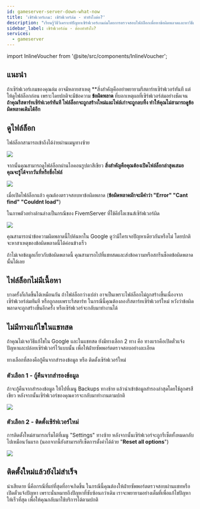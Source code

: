 ```yaml
---
id: gameserver-server-down-what-now
title: 'เซิร์ฟเวอร์เกม: เซิร์ฟเวอร์ล่ม - ทำยังไงต่อ?'
description: "เรียนรู้วิธีวิเคราะห์ปัญหาเซิร์ฟเวอร์เกมล่มโดยการตรวจสอบไฟล์ล็อกเพื่อหาข้อผิดพลาดและหาวิธีแก้ไขที่มีประสิทธิภาพ → เรียนรู้เพิ่มเติมตอนนี้"
sidebar_label: เซิร์ฟเวอร์ล่ม - ต้องทำยังไง?
services:
  - gameserver
---
```


import InlineVoucher from '@site/src/components/InlineVoucher';

## แนะนำ

ถ้าเซิร์ฟเวอร์เกมของคุณล่ม อาจมีหลายสาเหตุ **สิ่งสำคัญคืออย่าพยายามรีสตาร์ทเซิร์ฟเวอร์ทันที แต่ให้ดูไฟล์ล็อกก่อน เพราะโดยปกติจะมีข้อความ **ข้อผิดพลาด** ที่บอกเหตุผลที่เซิร์ฟเวอร์ล่มอย่างชัดเจน **ถ้าคุณรีสตาร์ทเซิร์ฟเวอร์ทันที ไฟล์ล็อกจะถูกสร้างใหม่และไฟล์เก่าจะถูกลบทิ้ง ทำให้คุณไม่สามารถดูข้อผิดพลาดเดิมได้อีก**

<InlineVoucher />

## ดูไฟล์ล็อก

ไฟล์ล็อกสามารถเข้าถึงได้ง่ายผ่านเมนูทางซ้าย

![](https://screensaver01.zap-hosting.com/index.php/s/rTMjGQPGoijMCXQ/preview)

จากนั้นคุณสามารถดูไฟล์ล็อกผ่านไอคอนรูปตาสีเขียว **สิ่งสำคัญคือคุณต้องเปิดไฟล์ล็อกล่าสุดเสมอ  
คุณจะรู้ได้จากวันที่หรือชื่อไฟล์**

![](https://screensaver01.zap-hosting.com/index.php/s/Hc4cYQSj3c9Enpi/preview)

เมื่อเปิดไฟล์ล็อกแล้ว คุณต้องตรวจสอบหาข้อผิดพลาด (**ข้อผิดพลาดมักจะมีคำว่า "Error" "Cant find" "Couldnt load"**)

ในภาพตัวอย่างด้านล่างเป็นกรณีของ FivemServer ที่ใช้คีย์ไลเซนส์เซิร์ฟเวอร์ผิด

![](https://screensaver01.zap-hosting.com/index.php/s/pAwzNkHZBTtHds9/preview)

คุณสามารถนำข้อความผิดพลาดนี้ไปค้นหาใน Google ดูว่ามีใครเจอปัญหาเดียวกันหรือไม่ โดยปกติจะหาสาเหตุของข้อผิดพลาดนี้ได้ค่อนข้างเร็ว

ถ้าไม่เจอข้อมูลเกี่ยวกับข้อผิดพลาดนี้ คุณสามารถไปที่แชทสดและส่งข้อความหรือสกรีนช็อตข้อผิดพลาดนั้นได้เลย

## ไฟล์ล็อกไม่มีเนื้อหา

บางครั้งก็เกิดขึ้นได้เหมือนกัน ถ้าไฟล์ล็อกว่างเปล่า อาจเป็นเพราะไฟล์ล็อกไม่ถูกสร้างขึ้นเนื่องจากเซิร์ฟเวอร์ล่มทันที หรือถูกลบเพราะรีสตาร์ท ในกรณีนี้คุณต้องลองรีสตาร์ทเซิร์ฟเวอร์ใหม่ หวังว่าข้อผิดพลาดจะถูกสร้างขึ้นอีกครั้ง หรือเซิร์ฟเวอร์จะกลับมาทำงานได้

## ไม่มีทางแก้ไขในแชทสด

ถ้าคุณไม่เจอวิธีแก้ไขใน Google และในแชทสด ยังมีทางเลือก 2 ทาง คือ ทางแรกคือเปิดตั๋วแจ้งปัญหาและปล่อยเซิร์ฟเวอร์ไว้แบบนั้น เพื่อให้ฝ่ายซัพพอร์ตตรวจสอบอย่างละเอียด

ทางเลือกที่สองคือกู้คืนจากสำรองข้อมูล หรือ ติดตั้งเซิร์ฟเวอร์ใหม่

### ตัวเลือก 1 - กู้คืนจากสำรองข้อมูล

ถ้าจะกู้คืนจากสำรองข้อมูล ให้ไปที่เมนู Backups ทางซ้าย แล้วนำเข้าข้อมูลสำรองล่าสุดโดยใช้ลูกศรสีเขียว หลังจากนั้นเซิร์ฟเวอร์ของคุณควรจะกลับมาทำงานตามปกติ

![](https://screensaver01.zap-hosting.com/index.php/s/j9C396QXtq8Pytx/preview)

### ตัวเลือก 2 - ติดตั้งเซิร์ฟเวอร์ใหม่

การติดตั้งใหม่สามารถเริ่มได้ที่เมนู "Settings" ทางซ้าย หลังจากนั้นเซิร์ฟเวอร์จะถูกรีเซ็ตทั้งหมดกลับไปเหมือนวันแรก (นอกจากนี้ยังสามารถรีเซ็ตการตั้งค่าได้ด้วย "**Reset all options**")

![](https://screensaver01.zap-hosting.com/index.php/s/2edwoTrn3We67SB/preview)

## ติดตั้งใหม่แล้วยังไม่สำเร็จ

น่าเสียดาย นี่คือกรณีที่แย่ที่สุดที่อาจเกิดขึ้น ในกรณีนี้คุณต้องให้ฝ่ายซัพพอร์ตตรวจสอบผ่านแชทหรือเปิดตั๋วแจ้งปัญหา เพราะนั่นหมายถึงปัญหาที่ซับซ้อนกว่าเดิม เราจะพยายามอย่างเต็มที่เพื่อแก้ไขปัญหาให้เร็วที่สุด เพื่อให้คุณกลับมาใช้บริการได้ตามปกติ

<InlineVoucher />